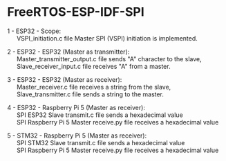 # FreeRTOS-ESP-IDF-SPI
1 - ESP32 - Scope:<br> 
    &emsp;&nbsp;&nbsp;VSPI_initiation.c file Master SPI (VSPI) initiation is implemented.
    
2 - ESP32 - ESP32 (Master as transmitter):<br> 
    &emsp;&nbsp;&nbsp;Master_transmitter_output.c file sends "A" character to the slave,<br> 
    &emsp;&nbsp;&nbsp;Slave_receiver_input.c file receives "A" from a master.
    
3 - ESP32 - ESP32 (Master as receiver):<br> 
    &emsp;&nbsp;&nbsp;Master_receiver.c file receives a string from the slave,<br> 
    &emsp;&nbsp;&nbsp;Slave_transmitter.c file sends a string to the master.

4 - ESP32 - Raspberry Pi 5 (Master as receiver):<br> 
    &emsp;&nbsp;&nbsp;SPI ESP32 Slave transmit.c file sends a hexadecimal value<br> 
    &emsp;&nbsp;&nbsp;SPI Raspberry Pi 5 Master receive.py file receives a hexadecimal value

5 - STM32 - Raspberry Pi 5 (Master as receiver):<br> 
    &emsp;&nbsp;&nbsp;SPI STM32 Slave transmit.c file sends a hexadecimal value<br> 
    &emsp;&nbsp;&nbsp;SPI Raspberry Pi 5 Master receive.py file receives a hexadecimal value

